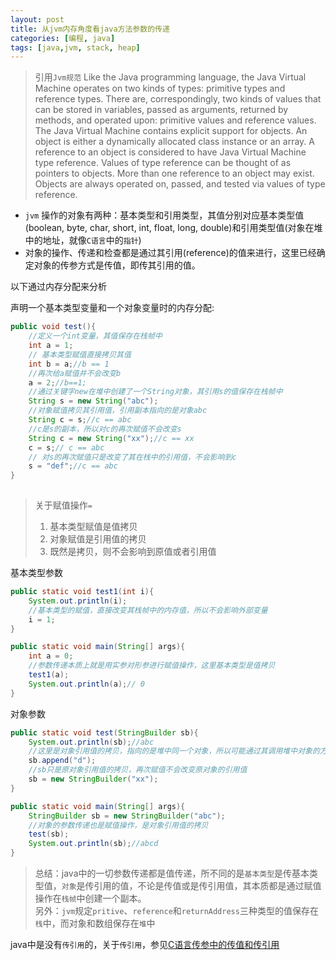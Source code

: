 ```yaml
---
layout: post
title: 从jvm内存角度看java方法参数的传递
categories: [编程, java]
tags: [java,jvm, stack, heap]
---
```


> 引用`Jvm规范` Like the Java programming language, the Java Virtual Machine operates on two kinds of types: primitive types and reference types. There are, correspondingly, two kinds of values that can be stored in variables, passed as arguments, returned by methods, and operated upon: primitive values and reference values.   
> The Java Virtual Machine contains explicit support for objects. An object is either a dynamically allocated class instance or an array. A reference to an object is considered to have Java Virtual Machine type reference. Values of type reference can be thought of as pointers to objects. More than one reference to an object may exist. Objects are always operated on, passed, and tested via values of type reference.

* `jvm` 操作的对象有两种：基本类型和引用类型，其值分别对应基本类型值(boolean, byte, char, short, int, float, long, double)和引用类型值(对象在堆中的地址，就像`C语言`中的`指针`)   
* 对象的操作、传递和检查都是通过其引用(reference)的值来进行，这里已经确定对象的传参方式是传值，即传其引用的值。

以下通过内存分配来分析

声明一个基本类型变量和一个对象变量时的内存分配:
```java
public void test(){
    //定义一个int变量，其值保存在栈帧中
    int a = 1;
    // 基本类型赋值直接拷贝其值
    int b = a;//b == 1
    //再次给a赋值并不会改变b
    a = 2;//b==1;
    //通过关键字new在堆中创建了一个String对象，其引用s的值保存在栈帧中
    String s = new String("abc");
    //对象赋值拷贝其引用值，引用副本指向的是对象abc
    String c = s;//c == abc
    //c是s的副本，所以对c的再次赋值不会改变s
    String c = new String("xx");//c == xx
    c = s;// c == abc
    // 对s的再次赋值只是改变了其在栈中的引用值，不会影响到c
    s = "def";//c == abc
}
        
```
> 关于赋值操作`=`   
> 1. 基本类型赋值是值拷贝   
> 2. 对象赋值是引用值的拷贝   
> 3. 既然是拷贝，则不会影响到原值或者引用值

基本类型参数
```java
public static void test1(int i){
    System.out.println(i);
    //基本类型的赋值，直接改变其栈帧中的内存值，所以不会影响外部变量
    i = 1;
}

public static void main(String[] args){
    int a = 0;
    //参数传递本质上就是用实参对形参进行赋值操作，这里基本类型是值拷贝
    test1(a);
    System.out.println(a);// 0
}
```

对象参数
```java
public static void test(StringBuilder sb){
    System.out.println(sb);//abc
    //这里是对象引用值的拷贝，指向的是堆中同一个对象，所以可能通过其调用堆中对象的方法
    sb.append("d");
    //sb只是原对象引用值的拷贝，再次赋值不会改变原对象的引用值
    sb = new StringBuilder("xx");
}

public static void main(String[] args){
    StringBuilder sb = new StringBuilder("abc");
    //对象的参数传递也是赋值操作，是对象引用值的拷贝
    test(sb);
    System.out.println(sb);//abcd
}
```

> 总结：java中的一切参数传递都是值传递，所不同的是`基本类型`是传基本类型值，`对象`是传引用的值，不论是传值或是传引用值，其本质都是通过赋值操作在`栈帧`中创建一个副本。   
> 另外：`jvm`规定`pritive`、`reference`和`returnAddress`三种类型的值保存在`栈`中，而对象和数组保存在`堆`中

java中是没有`传引用`的，关于`传引用`，参见[C语言传参中的传值和传引用]({{site.url}}/2015/09/10/c-method-param-pass)